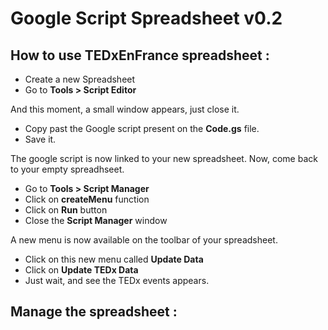 Google Script Spreadsheet v0.2
==============================

How to use TEDxEnFrance spreadsheet :
---------------------------------------------------
- Create a new Spreadsheet
- Go to **Tools > Script Editor**

And this moment, a small window appears, just close it.

- Copy past the Google script present on the **Code.gs** file.
- Save it.

The google script is now linked to your new spreadsheet.
Now, come back to your empty spreadhseet.

- Go to **Tools > Script Manager**
- Click on **createMenu** function
- Click on **Run** button
- Close the **Script Manager** window

A new menu is now available on the toolbar of your spreadsheet.

- Click on this new menu called **Update Data**
- Click on **Update TEDx Data**
- Just wait, and see the TEDx events appears.

Manage the spreadsheet :
-------------------------------
